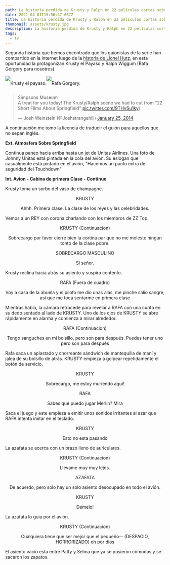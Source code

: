 ```yaml
---
path: La historia perdida de Krusty y Ralph en 22 películas cortas sobre Springfield
date: 2021-04-01T15:56:47.667Z
title: La historia perdida de Krusty y Ralph en 22 películas cortas sobre Springfield
thumbnail: assets/krusty.jpg
description: La historia perdida de Krusty y Ralph en 22 películas cortas sobre Springfield
tags:
  - tv
---
```

Segunda historia que hemos encontrado que los guionistas de la serie han compartido en la internet luego de la [historia de Lionel Hutz](/blog/la-historia-perdida-de-lionel-hutz-en-22-películas-cortas-sobre-springfield/), en esta oportunidad la protagonizan Krusty el Payaso y Ralph Wiggum (Rafa Gorgory para nosotros).

<div style="display:flex">
<img src="/assets/krusty.gif" class="center polaroid"/>
<p style="textAlign: center, color: black, marginTop: -34px">Krusty el payaso.</p>

<img src="/assets/rafa.jpg" class="center fifty polaroid"/>
<p style="textAlign: center, color: black, marginTop: -34px">Rafa Gorgory.</p>
</div>

<blockquote class="twitter-tweet"><p lang="en" dir="ltr">Simpsons Museum<br/>A treat for you today! The Krusty/Ralph scene we had to cut from &quot;22 Short Films About Springfield&quot; <a href="http://t.co/9THySu1kyj">pic.twitter.com/9THySu1kyj</a></p>&mdash; Josh Weinstein (@Joshstrangehill) <a href="https://twitter.com/Joshstrangehill/status/427154321675808768?ref_src=twsrc%5Etfw">January 25, 2014</a></blockquote> <script async src="https://platform.twitter.com/widgets.js" charset="utf-8"></script>

A continuación me tomo la licencia de traducir el guión para aquellos que no sepan inglés.

**Ext. Atmósfera Sobre Springfield**

Continua paneo hacia arriba hasta un jet de Unitas Airlines. Una foto de Johnny Unitas está pintada en la cola del avión. Su eslogan que casualmente está pintado en el avión,  "Hacemos un punto extra de seguridad del Touchdown" 

**Int. Avion - Cabina de primera Clase - Continuo**

Krusty toma un sorbo del vaso de champagne.

<p style="text-align:center">KRUSTY</p>
<p style="text-align:center">Ahhh. Primera clase. La clase de los reyes y las celebridades.</p>
Vemos a un REY con corona charlando con los miembros de ZZ Top.
<p style="text-align:center">KRUSTY (Continuacion)</p>
<p style="text-align:center">Sobrecargo por favor cierre bien la cortina par que no me moleste ningun tonto de la clase pobre.</p>
<p style="text-align:center">SOBRECARGO MASCULINO</p>
<p style="text-align:center">Si señor.</p>
Krusty reclina hacia atrás su asiento y suspira contento.
<p style="text-align:center">RAFA (Fuera de cuadro)</p>
<p style="text-align:center">Voy a casa de la abuela y el piloto me dio unas alas, me pinche salio sangre, así que me toca sentarme en primera clase</p>
Mientras habla, la cámara retrocede para revelar a RAFA con una curita en su dedo sentado al lado de KRUSTY. Uno de los ojos de KRUSTY se abre rápidamente en alarma y comienza a mirar alrededor.
<p style="text-align:center">RAFA (Continuacion)</p>
<p style="text-align:center">Tengo sanguches en mi bolsillo, pero son para después. Puedes tener uno pero son para después</p>
Rafa saca un aplastado y chorreante sándwich de mantequilla de maní y jalea de su bolsillo de atrás. KRUSTY empieza a golpear repetidamente el botón de servicio.
<p style="text-align:center">KRUSTY</p>
<p style="text-align:center">Sobrecargo, me estoy muriendo aquí!</p>
<p style="text-align:center">RAFA</p>
<p style="text-align:center">Sabes que puedo jugar Merlin? Mira</p>
Saca el juego y este empieza a emitir unos sonidos irritantes al azar que RAFA intenta imitar en el teclado.
<p style="text-align:center">KRUSTY</p>
<p style="text-align:center">Esto no esta pasando</p>
La azafata se acerca con un brazo lleno de auriculares. 
<p style="text-align:center">KRUSTY (Continuacion)</p>
<p style="text-align:center">Llevame muy muy lejos.</p>
<p style="text-align:center">AZAFATA</p>
<p style="text-align:center">De acuerdo, pero solo hay un solo asiento desocupado en todo el avión.</p>
<p style="text-align:center">KRUSTY</p>
<p style="text-align:center">Demelo!</p>
La azafata lo guia por el avión.
<p style="text-align:center">KRUSTY (Continuacion)</p>
<p style="text-align:center">Cualquiera tiene que ser mejor que el pequeño-- (DESPACIO, HORRORIZADO) oh por dios</p>
El asiento vacío está entre Patty  y Selma que ya se pusieron cómodas y se sacaron los zapatos.